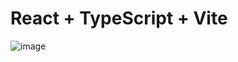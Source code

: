 # React + TypeScript + Vite

![image](https://github.com/user-attachments/assets/19a46b9f-b057-4a88-98e8-23acb7d22229)
